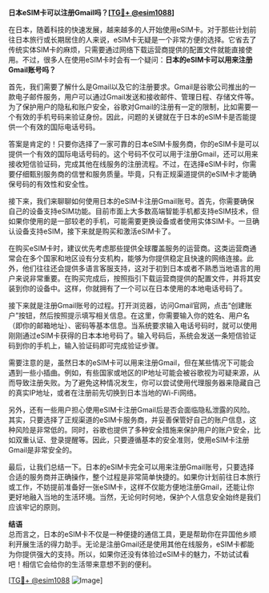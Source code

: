 **日本eSIM卡可以注册Gmail吗？[[TG💪+ @esim1088](https://t.me/s/esim1088)]**

在日本，随着科技的快速发展，越来越多的人开始使用eSIM卡。对于那些计划前往日本旅行或长期居住的人来说，eSIM卡无疑是一个非常方便的选择。它省去了传统实体SIM卡的麻烦，只需要通过网络下载运营商提供的配置文件就能直接使用。不过，很多人在使用eSIM卡时会有一个疑问：**日本的eSIM卡可以用来注册Gmail账号吗？**

首先，我们需要了解什么是Gmail以及它的注册要求。Gmail是谷歌公司推出的一款电子邮件服务，用户可以通过Gmail发送和接收邮件、管理日程、存储文件等。为了保护用户的隐私和账户安全，谷歌对Gmail的注册有一定的限制，比如需要一个有效的手机号码来验证身份。因此，问题的关键就在于日本的eSIM卡是否能提供一个有效的国际电话号码。

答案是肯定的！只要你选择了一家可靠的日本eSIM卡服务商，你的eSIM卡是可以提供一个有效的国际电话号码的。这个号码不仅可以用于注册Gmail，还可以用来接收短信验证码，完成其他在线服务的注册流程。不过，在选择eSIM卡时，你需要仔细甄别服务商的信誉和服务质量。毕竟，只有正规渠道提供的eSIM卡才能确保号码的有效性和安全性。

接下来，我们来聊聊如何使用日本的eSIM卡注册Gmail账号。首先，你需要确保自己的设备支持eSIM功能。目前市面上大多数高端智能手机都支持eSIM技术，但如果你使用的是一部较老的手机，可能需要更换设备或者使用实体SIM卡。一旦确认设备支持eSIM，接下来就是购买和激活eSIM卡了。

在购买eSIM卡时，建议优先考虑那些提供全球覆盖服务的运营商。这类运营商通常会在多个国家和地区设有分支机构，能够为你提供稳定且快速的网络连接。此外，他们往往还会提供多语言客服支持，这对于初到日本或者不熟悉当地语言的用户来说非常重要。在购买完成后，按照指引下载运营商提供的配置文件，并将其安装到你的设备中。这样，你就拥有了一个可以在日本使用的本地电话号码了。

接下来就是注册Gmail账号的过程。打开浏览器，访问Gmail官网，点击“创建账户”按钮，然后按照提示填写相关信息。在这里，你需要输入你的姓名、用户名（即你的邮箱地址）、密码等基本信息。当系统要求输入电话号码时，就可以使用刚刚通过eSIM卡获得的日本本地号码了。输入号码后，系统会发送一条短信验证码到你的手机上，输入验证码即可完成验证步骤。

需要注意的是，虽然日本的eSIM卡可以用来注册Gmail，但在某些情况下可能会遇到一些小插曲。例如，有些国家或地区的IP地址可能会被谷歌视为可疑来源，从而导致注册失败。为了避免这种情况发生，你可以尝试使用代理服务器来隐藏自己的真实IP地址，或者在注册前先切换到日本当地的Wi-Fi网络。

另外，还有一些用户担心使用eSIM卡注册Gmail后是否会面临隐私泄露的风险。其实，只要选择了正规渠道的eSIM卡服务商，并妥善保管好自己的账户信息，这种风险是非常低的。同时，谷歌也提供了多种安全措施来保护用户的账户安全，比如双重认证、登录提醒等。因此，只要遵循基本的安全准则，使用eSIM卡注册Gmail是非常安全的。

最后，让我们总结一下。日本的eSIM卡完全可以用来注册Gmail账号，只要选择合适的服务商并正确操作，整个过程是非常简单快捷的。如果你计划前往日本旅行或工作，不妨提前准备好一张eSIM卡，这样不仅能方便地注册Gmail，还能让你更好地融入当地的生活环境。当然，无论何时何地，保护个人信息安全始终是我们应该牢记的原则。

**结语**  
总而言之，日本的eSIM卡不仅是一种便捷的通信工具，更是帮助你在异国他乡顺利开展生活的得力助手。无论是注册Gmail还是使用其他在线服务，eSIM卡都能为你提供强大的支持。所以，如果你还没有体验过eSIM卡的魅力，不妨试试看吧！相信它会给你的生活带来意想不到的便利。

[[TG💪+ @esim1088](https://t.me/s/esim1088) ![Image](https://i.postimg.cc/4NQfJmqS/Snipaste-2025-05-13-00-14-12.png)]